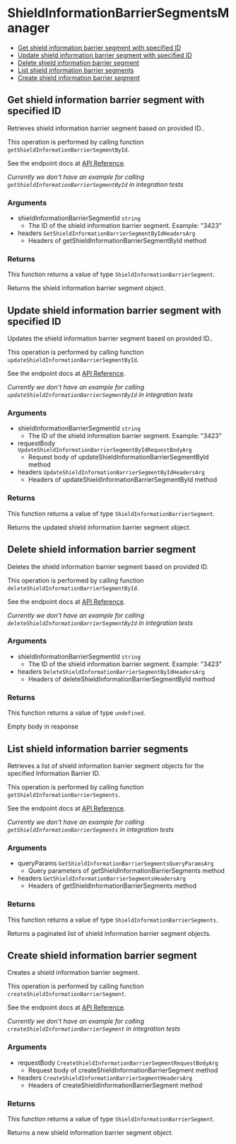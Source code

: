 # ShieldInformationBarrierSegmentsManager

- [Get shield information barrier segment with specified ID](#get-shield-information-barrier-segment-with-specified-id)
- [Update shield information barrier segment with specified ID](#update-shield-information-barrier-segment-with-specified-id)
- [Delete shield information barrier segment](#delete-shield-information-barrier-segment)
- [List shield information barrier segments](#list-shield-information-barrier-segments)
- [Create shield information barrier segment](#create-shield-information-barrier-segment)

## Get shield information barrier segment with specified ID

Retrieves shield information barrier segment based on provided ID..

This operation is performed by calling function `getShieldInformationBarrierSegmentById`.

See the endpoint docs at
[API Reference](https://developer.box.com/reference/get-shield-information-barrier-segments-id/).

_Currently we don't have an example for calling `getShieldInformationBarrierSegmentById` in integration tests_

### Arguments

- shieldInformationBarrierSegmentId `string`
  - The ID of the shield information barrier segment. Example: "3423"
- headers `GetShieldInformationBarrierSegmentByIdHeadersArg`
  - Headers of getShieldInformationBarrierSegmentById method

### Returns

This function returns a value of type `ShieldInformationBarrierSegment`.

Returns the shield information barrier segment object.

## Update shield information barrier segment with specified ID

Updates the shield information barrier segment based on provided ID..

This operation is performed by calling function `updateShieldInformationBarrierSegmentById`.

See the endpoint docs at
[API Reference](https://developer.box.com/reference/put-shield-information-barrier-segments-id/).

_Currently we don't have an example for calling `updateShieldInformationBarrierSegmentById` in integration tests_

### Arguments

- shieldInformationBarrierSegmentId `string`
  - The ID of the shield information barrier segment. Example: "3423"
- requestBody `UpdateShieldInformationBarrierSegmentByIdRequestBodyArg`
  - Request body of updateShieldInformationBarrierSegmentById method
- headers `UpdateShieldInformationBarrierSegmentByIdHeadersArg`
  - Headers of updateShieldInformationBarrierSegmentById method

### Returns

This function returns a value of type `ShieldInformationBarrierSegment`.

Returns the updated shield information barrier segment object.

## Delete shield information barrier segment

Deletes the shield information barrier segment
based on provided ID.

This operation is performed by calling function `deleteShieldInformationBarrierSegmentById`.

See the endpoint docs at
[API Reference](https://developer.box.com/reference/delete-shield-information-barrier-segments-id/).

_Currently we don't have an example for calling `deleteShieldInformationBarrierSegmentById` in integration tests_

### Arguments

- shieldInformationBarrierSegmentId `string`
  - The ID of the shield information barrier segment. Example: "3423"
- headers `DeleteShieldInformationBarrierSegmentByIdHeadersArg`
  - Headers of deleteShieldInformationBarrierSegmentById method

### Returns

This function returns a value of type `undefined`.

Empty body in response

## List shield information barrier segments

Retrieves a list of shield information barrier segment objects
for the specified Information Barrier ID.

This operation is performed by calling function `getShieldInformationBarrierSegments`.

See the endpoint docs at
[API Reference](https://developer.box.com/reference/get-shield-information-barrier-segments/).

_Currently we don't have an example for calling `getShieldInformationBarrierSegments` in integration tests_

### Arguments

- queryParams `GetShieldInformationBarrierSegmentsQueryParamsArg`
  - Query parameters of getShieldInformationBarrierSegments method
- headers `GetShieldInformationBarrierSegmentsHeadersArg`
  - Headers of getShieldInformationBarrierSegments method

### Returns

This function returns a value of type `ShieldInformationBarrierSegments`.

Returns a paginated list of shield information barrier segment objects.

## Create shield information barrier segment

Creates a shield information barrier segment.

This operation is performed by calling function `createShieldInformationBarrierSegment`.

See the endpoint docs at
[API Reference](https://developer.box.com/reference/post-shield-information-barrier-segments/).

_Currently we don't have an example for calling `createShieldInformationBarrierSegment` in integration tests_

### Arguments

- requestBody `CreateShieldInformationBarrierSegmentRequestBodyArg`
  - Request body of createShieldInformationBarrierSegment method
- headers `CreateShieldInformationBarrierSegmentHeadersArg`
  - Headers of createShieldInformationBarrierSegment method

### Returns

This function returns a value of type `ShieldInformationBarrierSegment`.

Returns a new shield information barrier segment object.
